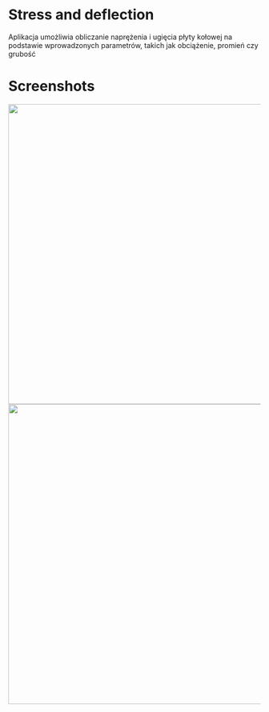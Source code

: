 # Stress and deflection
Aplikacja umożliwia obliczanie naprężenia i ugięcia płyty kołowej na podstawie wprowadzonych parametrów, takich jak obciążenie, promień  czy grubość

# Screenshots
<img src="https://github.com/user-attachments/assets/4bbbd840-3f11-42be-adbd-347c2885b388" style="height:600px "/><img style="height:600px" src="https://github.com/user-attachments/assets/2c2abbef-7241-494c-8350-5670add67264"/>


